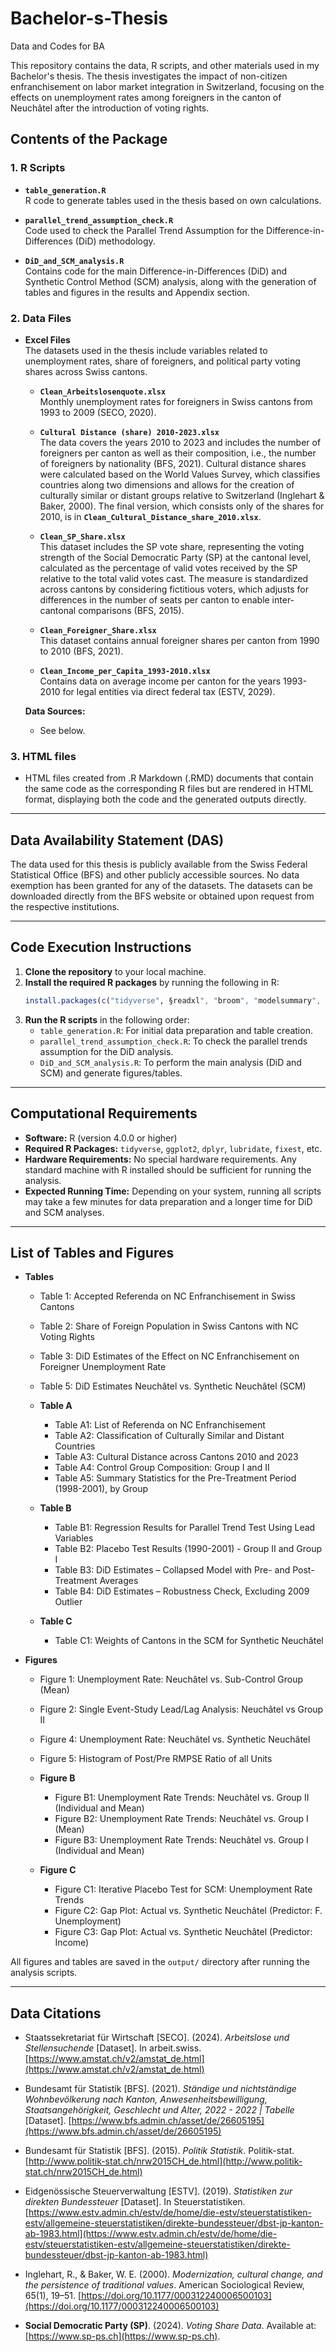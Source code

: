 # Bachelor-s-Thesis
Data and Codes for BA

This repository contains the data, R scripts, and other materials used in my Bachelor's thesis. The thesis investigates the impact of non-citizen enfranchisement on labor market integration in Switzerland, focusing on the effects on unemployment rates among foreigners in the canton of Neuchâtel after the introduction of voting rights.

## Contents of the Package

### 1. R Scripts
- **`table_generation.R`**  
  R code to generate tables used in the thesis based on own calculations.
  
- **`parallel_trend_assumption_check.R`**  
  Code used to check the Parallel Trend Assumption for the Difference-in-Differences (DiD) methodology.

- **`DiD_and_SCM_analysis.R`**  
  Contains code for the main Difference-in-Differences (DiD) and Synthetic Control Method (SCM) analysis, along with the generation of tables and figures in the results and Appendix section.

### 2. Data Files
- **Excel Files**  
  The datasets used in the thesis include variables related to unemployment rates, share of foreigners, and political party voting shares across Swiss cantons. 

  - **`Clean_Arbeitslosenquote.xlsx`**  
    Monthly unemployment rates for foreigners in Swiss cantons from 1993 to 2009 (SECO, 2020).
  
  - **`Cultural Distance (share) 2010-2023.xlsx`**  
    The data covers the years 2010 to 2023 and includes the number of foreigners per canton as well as their composition, i.e., the number of foreigners by nationality 
    (BFS, 2021). Cultural distance shares were calculated based on the World Values Survey, which classifies countries along two dimensions and allows for the creation of 
    culturally similar or distant groups relative to Switzerland (Inglehart & Baker, 2000). The final version, which consists only of the shares for 2010, is in 
    **`Clean_Cultural_Distance_share_2010.xlsx`**.

  - **`Clean_SP_Share.xlsx`**  
    This dataset includes the SP vote share, representing the voting strength of the Social Democratic Party (SP) at the cantonal level, calculated as the percentage of 
    valid votes received by the SP relative to the total valid votes cast. The measure is standardized across cantons by considering fictitious voters, which adjusts for 
    differences in the number of seats per canton to enable inter-cantonal comparisons (BFS, 2015).

  - **`Clean_Foreigner_Share.xlsx`**  
    This dataset contains annual foreigner shares per canton from 1990 to 2010 (BFS, 2021).

  - **`Clean_Income_per_Capita_1993-2010.xlsx`**  
     Contains data on average income per canton for the years 1993-2010 for legal entities via direct federal tax (ESTV, 2029).

  **Data Sources:**  
  - See below.

### 3. HTML files
- HTML files created from .R Markdown (.RMD) documents that contain the same code as the corresponding R files but are rendered in HTML format, displaying both the code and the generated outputs directly.

---

## Data Availability Statement (DAS)

The data used for this thesis is publicly available from the Swiss Federal Statistical Office (BFS) and other publicly accessible sources. No data exemption has been granted for any of the datasets. The datasets can be downloaded directly from the BFS website or obtained upon request from the respective institutions.

---

## Code Execution Instructions

1. **Clone the repository** to your local machine.
2. **Install the required R packages** by running the following in R:
    ```r
    install.packages(c("tidyverse", §readxl", "broom", "modelsummary", "dplyr", "ggplot", "ggtext", "ggfixest", "lmtest", "fixest", "gt", "gtsummary", "plm",  "ggplot2", "dplyr", "lubridate", "Synth", "knitr", "kableExtra", "webshot2", "ragg"))
    ```
3. **Run the R scripts** in the following order:
    - `table_generation.R`: For initial data preparation and table creation.
    - `parallel_trend_assumption_check.R`: To check the parallel trends assumption for the DiD analysis.
    - `DiD_and_SCM_analysis.R`: To perform the main analysis (DiD and SCM) and generate figures/tables.

---

## Computational Requirements

- **Software:** R (version 4.0.0 or higher)
- **Required R Packages:** `tidyverse`, `ggplot2`, `dplyr`, `lubridate`, `fixest`, etc.
- **Hardware Requirements:** No special hardware requirements. Any standard machine with R installed should be sufficient for running the analysis.
- **Expected Running Time:** Depending on your system, running all scripts may take a few minutes for data preparation and a longer time for DiD and SCM analyses.

---

## List of Tables and Figures

- **Tables**  
    - Table 1: Accepted Referenda on NC Enfranchisement in Swiss Cantons  
    - Table 2: Share of Foreign Population in Swiss Cantons with NC Voting Rights  
    - Table 3: DiD Estimates of the Effect on NC Enfranchisement on Foreigner Unemployment Rate  
    - Table 5: DiD Estimates Neuchâtel vs. Synthetic Neuchâtel (SCM)  

  - **Table A**  
    - Table A1: List of Referenda on NC Enfranchisement  
    - Table A2: Classification of Culturally Similar and Distant Countries  
    - Table A3: Cultural Distance across Cantons 2010 and 2023  
    - Table A4: Control Group Composition: Group I and II  
    - Table A5: Summary Statistics for the Pre-Treatment Period (1998-2001), by Group  

  - **Table B**  
    - Table B1: Regression Results for Parallel Trend Test Using Lead Variables  
    - Table B2: Placebo Test Results (1990-2001) - Group II and Group I  
    - Table B3: DiD Estimates – Collapsed Model with Pre- and Post-Treatment Averages  
    - Table B4: DiD Estimates – Robustness Check, Excluding 2009 Outlier  

  - **Table C**  
    - Table C1: Weights of Cantons in the SCM for Synthetic Neuchâtel  

- **Figures**  
    - Figure 1: Unemployment Rate: Neuchâtel vs. Sub-Control Group (Mean)  
    - Figure 2: Single Event-Study Lead/Lag Analysis: Neuchâtel vs Group II  
    - Figure 4: Unemployment Rate: Neuchâtel vs. Synthetic Neuchâtel  
    - Figure 5: Histogram of Post/Pre RMPSE Ratio of all Units  

  - **Figure B**  
    - Figure B1: Unemployment Rate Trends: Neuchâtel vs. Group II (Individual and Mean)  
    - Figure B2: Unemployment Rate Trends: Neuchâtel vs. Group I (Mean)  
    - Figure B3: Unemployment Rate Trends: Neuchâtel vs. Group I (Individual and Mean)  

  - **Figure C**  
    - Figure C1: Iterative Placebo Test for SCM: Unemployment Rate Trends  
    - Figure C2: Gap Plot: Actual vs. Synthetic Neuchâtel (Predictor: F. Unemployment)  
    - Figure C3: Gap Plot: Actual vs. Synthetic Neuchâtel (Predictor: Income)  

  
All figures and tables are saved in the `output/` directory after running the analysis scripts.

---

## Data Citations

- Staatssekretariat für Wirtschaft [SECO]. (2024). *Arbeitslose und Stellensuchende* [Dataset]. In arbeit.swiss. [https://www.amstat.ch/v2/amstat_de.html](https://www.amstat.ch/v2/amstat_de.html)
- Bundesamt für Statistik [BFS]. (2021). *Ständige und nichtständige Wohnbevölkerung nach Kanton, Anwesenheitsbewilligung, Staatsangehörigkeit, Geschlecht und Alter, 2022 - 2022 | Tabelle* [Dataset]. [https://www.bfs.admin.ch/asset/de/26605195](https://www.bfs.admin.ch/asset/de/26605195)
- Bundesamt für Statistik [BFS]. (2015). *Politik Statistik*. Politik-stat. [http://www.politik-stat.ch/nrw2015CH_de.html](http://www.politik-stat.ch/nrw2015CH_de.html)
- Eidgenössische Steuerverwaltung [ESTV]. (2019). *Statistiken zur direkten Bundessteuer* [Dataset]. In Steuerstatistiken. [https://www.estv.admin.ch/estv/de/home/die-estv/steuerstatistiken-estv/allgemeine-steuerstatistiken/direkte-bundessteuer/dbst-jp-kanton-ab-1983.html](https://www.estv.admin.ch/estv/de/home/die-estv/steuerstatistiken-estv/allgemeine-steuerstatistiken/direkte-bundessteuer/dbst-jp-kanton-ab-1983.html)
- Inglehart, R., & Baker, W. E. (2000). *Modernization, cultural change, and the persistence of traditional values*. American Sociological Review, 65(1), 19–51. [https://doi.org/10.1177/000312240006500103](https://doi.org/10.1177/000312240006500103)





- **Social Democratic Party (SP)**. (2024). *Voting Share Data*. Available at: [https://www.sp-ps.ch](https://www.sp-ps.ch).


